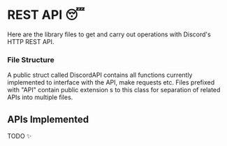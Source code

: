 # REST API 😴

Here are the library files to get and carry out operations
with Discord's HTTP REST API.

### File Structure

A public struct called DiscordAPI contains all functions currently
implemented to interface with the API, make requests etc.
Files prefixed with "API" contain public extension s to this class
for separation of related APIs into multiple files.

## APIs Implemented

TODO ✨
